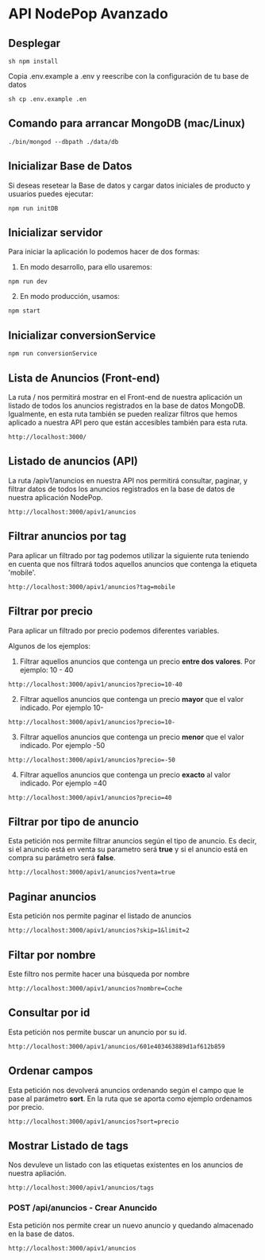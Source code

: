 # API NodePop Avanzado

## Desplegar 

```sh npm install```


Copia .env.example a .env y reescribe con la configuración de tu base de datos

```sh cp .env.example .en```


## Comando para arrancar MongoDB (mac/Linux)

```./bin/mongod --dbpath ./data/db```


## Inicializar Base de Datos

Si deseas resetear la Base de datos y cargar datos iniciales de producto y usuarios puedes ejecutar:

`npm run initDB`


## Inicializar servidor

Para iniciar la aplicación lo podemos hacer de dos formas: 

1. En modo desarrollo, para ello usaremos:

`npm run dev`

2. En modo producción, usamos: 

`npm start`

## Inicializar conversionService

```npm run conversionService```

##  Lista de Anuncios (Front-end)
La ruta / nos permitirá mostrar en el Front-end de nuestra aplicación un listado de todos los anuncios registrados en la base de datos MongoDB. Igualmente, en esta ruta también se pueden realizar filtros que hemos aplicado a nuestra API pero que están accesibles también para esta ruta.

`http://localhost:3000/`
##  Listado de anuncios (API)

La ruta /apiv1/anuncios en nuestra API nos permitirá consultar, paginar, y filtrar datos de todos los anuncios registrados en la base de datos de nuestra aplicación NodePop.

`http://localhost:3000/apiv1/anuncios`


##  Filtrar anuncios por tag

Para aplicar un filtrado por tag podemos utilizar la siguiente ruta teniendo en cuenta que nos filtrará todos aquellos anuncios que contenga la etiqueta 'mobile'.

`http://localhost:3000/apiv1/anuncios?tag=mobile`

##  Filtrar por precio

Para aplicar un filtrado por precio podemos diferentes variables.

Algunos de los ejemplos: 

1. Filtrar aquellos anuncios que contenga un precio <strong>entre dos valores</strong>. Por ejemplo: 10 - 40

`http://localhost:3000/apiv1/anuncios?precio=10-40`

2. Filtrar aquellos anuncios que contenga un precio <strong>mayor</strong> que el valor indicado. Por ejemplo 10-

`http://localhost:3000/apiv1/anuncios?precio=10-`

3. Filtrar aquellos anuncios que contenga un precio <strong>menor</strong> que el valor indicado. Por ejemplo -50

`http://localhost:3000/apiv1/anuncios?precio=-50`


4. Filtrar aquellos anuncios que contenga un precio <strong>exacto</strong> al valor indicado. Por ejemplo =40

`http://localhost:3000/apiv1/anuncios?precio=40`

##  Filtrar por tipo de anuncio

Esta petición nos permite filtrar anuncios según el tipo de anuncio. Es decir, si el anuncio está en venta su parametro será <strong>true</strong> y  si el anuncio está en compra su parámetro será <strong>false</strong>.

`http://localhost:3000/apiv1/anuncios?venta=true`

##  Paginar anuncios

Esta petición nos permite paginar el listado de anuncios

`http://localhost:3000/apiv1/anuncios?skip=1&limit=2`

## Filtar por nombre

Este filtro nos permite hacer una búsqueda por nombre

`http://localhost:3000/apiv1/anuncios?nombre=Coche`

## Consultar por id

Esta petición nos permite buscar un anuncio por su id.

`http://localhost:3000/apiv1/anuncios/601e403463889d1af612b859`

## Ordenar campos
Esta petición nos devolverá anuncios ordenando según el campo que le pase al parámetro <strong>sort</strong>. En la ruta que se aporta como ejemplo ordenamos por precio.

`http://localhost:3000/apiv1/anuncios?sort=precio`

##  Mostrar Listado de tags 
Nos devuleve un listado con las etiquetas existentes en los anuncios de nuestra apliación.

`http://localhost:3000/apiv1/anuncios/tags`
### POST /api/anuncios - Crear Anuncido

Esta petición nos permite crear un nuevo anuncio y quedando almacenado en la base de datos.

`http://localhost:3000/apiv1/anuncios`

